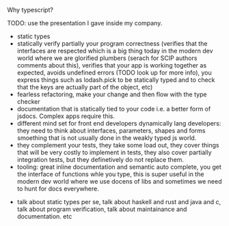 Why typescript?

TODO: use the presentation I gave inside my company.

- static types
- statically verify partially your program correctness (verifies that the interfaces are respected which is a big thing today in the modern dev world where we are glorified plumbers (serach for SCIP authors comments about this), verifies that your app is working together as expected, avoids undefined errors (TODO look up for more info), you express things such as lodash.pick to be statically typed and to check that the keys are actually part of the object, etc)
- fearless refactoring, make your change and then flow with the type checker
- documentation that is statically tied to your code i.e. a better form of jsdocs. Complex apps require this.
- different mind set for front end developers dynamically lang developers: they need to think about interfaces, parameters, shapes and forms smoething that is not usually done in the weakly typed js world.
- they complement your tests, they take some load out, they cover things that will be very costly to implement in tests, they also cover partially integration tests, but they definetively do not replace them.
- tooling: great inline documentation and semantic auto complete, you get the interface of functions whle you type, this is super useful in the modern dev world where we use docens of libs and sometimes we need to hunt for docs everywhere.

* talk about static types per se, talk about haskell and rust and java and c, talk about program verification, talk about maintainance and documentation. etc
